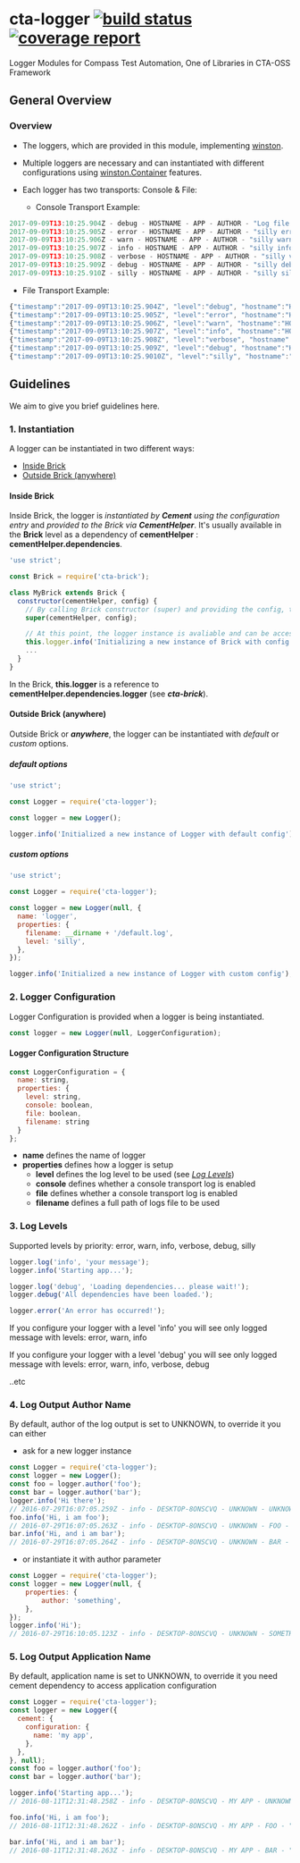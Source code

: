 # cta-logger [ ![build status](https://git.sami.int.thomsonreuters.com/compass/cta-logger/badges/master/build.svg)](https://git.sami.int.thomsonreuters.com/compass/cta-logger/commits/master) [![coverage report](https://git.sami.int.thomsonreuters.com/compass/cta-logger/badges/master/coverage.svg)](https://git.sami.int.thomsonreuters.com/compass/cta-logger/commits/master)

Logger Modules for Compass Test Automation, One of Libraries in CTA-OSS Framework

## General Overview

### Overview

* The loggers, which are provided in this module, implementing [winston](https://github.com/winstonjs/winston). 

* Multiple loggers are necessary and can instantiated with different configurations using [winston.Container](https://github.com/winstonjs/winston/blob/master/README.md#working-with-multiple-loggers-in-winston) features.

* Each logger has two transports: Console & File:

  * Console Transport Example:
```javascript
2017-09-09T13:10:25.904Z - debug - HOSTNAME - APP - AUTHOR - "Log file set to: C:\\Users\\Panit.Tuangsuwan\\AppData\\Local\\Temp\\cta-logger-silly"
2017-09-09T13:10:25.905Z - error - HOSTNAME - APP - AUTHOR - "silly error message"
2017-09-09T13:10:25.906Z - warn - HOSTNAME - APP - AUTHOR - "silly warn message"
2017-09-09T13:10:25.907Z - info - HOSTNAME - APP - AUTHOR - "silly info message"
2017-09-09T13:10:25.908Z - verbose - HOSTNAME - APP - AUTHOR - "silly verbose message"
2017-09-09T13:10:25.909Z - debug - HOSTNAME - APP - AUTHOR - "silly debug message"
2017-09-09T13:10:25.910Z - silly - HOSTNAME - APP - AUTHOR - "silly silly message"
```

  * File Transport Example:
```javascript
{"timestamp":"2017-09-09T13:10:25.904Z", "level":"debug", "hostname":"HOSTNAME", "application":"APP", "author":"AUTHOR", "message":"Log file set to: C:\\Users\\Panit.Tuangsuwan\\AppData\\Local\\Temp\\cta-logger-silly"}
{"timestamp":"2017-09-09T13:10:25.905Z", "level":"error", "hostname":"HOSTNAME", "application":"APP", "author":"AUTHOR", "message":"silly error message"}
{"timestamp":"2017-09-09T13:10:25.906Z", "level":"warn", "hostname":"HOSTNAME", "application":"APP", "author":"AUTHOR", "message":"silly warn message"}
{"timestamp":"2017-09-09T13:10:25.907Z", "level":"info", "hostname":"HOSTNAME", "application":"APP", "author":"AUTHOR", "message":"silly info message"}
{"timestamp":"2017-09-09T13:10:25.908Z", "level":"verbose", "hostname":"HOSTNAME", "application":"APP", "author":"AUTHOR", "message":"silly verbose message"}
{"timestamp":"2017-09-09T13:10:25.909Z", "level":"debug", "hostname":"HOSTNAME", "application":"APP", "author":"AUTHOR", "message":"silly debug message"}
{"timestamp":"2017-09-09T13:10:25.9010Z", "level":"silly", "hostname":"HOSTNAME", "application":"APP", "author":"AUTHOR", "message":"silly silly message"}
```

## Guidelines

We aim to give you brief guidelines here.

### 1. Instantiation

A logger can be instantiated in two different ways:
* [Inside Brick](#inside-brick)
* [Outside Brick (anywhere)](#outside-brick-anywhere-)

#### Inside Brick

Inside Brick, the logger is _instantiated by **Cement** using the configuration entry_ and _provided to the Brick via **CementHelper**_.
It's usually available in the **Brick** level as a dependency of **cementHelper** : **cementHelper.dependencies**.

```javascript
'use strict';

const Brick = require('cta-brick');

class MyBrick extends Brick {
  constructor(cementHelper, config) {
    // By calling Brick constructor (super) and providing the config, the 'Brick-level' logger is instantiated.
    super(cementHelper, config);

    // At this point, the logger instance is avaliable and can be accessed.
    this.logger.info('Initializing a new instance of Brick with config: ', config);
    ...
  }
}
```

In the Brick, __this.logger__ is a reference to __cementHelper.dependencies.logger__ (see **_cta-brick_**).

#### Outside Brick (anywhere)

Outside Brick or _**anywhere**_, the logger can be instantiated with _default_ or _custom_ options.

##### default options

```javascript
'use strict';

const Logger = require('cta-logger');

const logger = new Logger();

logger.info('Initialized a new instance of Logger with default config');
```

##### custom options

```javascript
'use strict';

const Logger = require('cta-logger');

const logger = new Logger(null, {
  name: 'logger',
  properties: {
    filename: __dirname + '/default.log',
    level: 'silly',
  },
});

logger.info('Initialized a new instance of Logger with custom config');
```

### 2. Logger Configuration

Logger Configuration is provided when a logger is being instantiated.

```javascript
const logger = new Logger(null, LoggerConfiguration);
```

#### Logger Configuration Structure

```javascript
const LoggerConfiguration = {
  name: string,
  properties: {
    level: string,
    console: boolean,
    file: boolean,
    filename: string
  }
};
```

* __name__ defines the name of logger
* __properties__ defines how a logger is setup
  * __level__ defines the log level to be used (see [_Log Levels_](#3-log-levels))
  * __console__ defines whether a console transport log is enabled
  * __file__ defines whether a console transport log is enabled
  * __filename__ defines a full path of logs file to be used






### 3. Log Levels

Supported levels by priority: error, warn, info, verbose, debug, silly

````javascript
logger.log('info', 'your message');
logger.info('Starting app...');

logger.log('debug', 'Loading dependencies... please wait!');
logger.debug('All dependencies have been loaded.');

logger.error('An error has occurred!');
````

If you configure your logger with a level 'info' you will see only logged message with levels: error, warn, info

If you configure your logger with a level 'debug' you will see only logged message with levels: error, warn, info, verbose, debug

..etc

### 4. Log Output Author Name

By default, author of the log output is set to UNKNOWN, to override it you can either

* ask for a new logger instance

````javascript
const Logger = require('cta-logger');
const logger = new Logger();
const foo = logger.author('foo');
const bar = logger.author('bar');
logger.info('Hi there');
// 2016-07-29T16:07:05.259Z - info - DESKTOP-8ONSCVQ - UNKNOWN - UNKNOWN - "Hi there"
foo.info('Hi, i am foo');
// 2016-07-29T16:07:05.263Z - info - DESKTOP-8ONSCVQ - UNKNOWN - FOO - "Hi, i am foo"
bar.info('Hi, and i am bar');
// 2016-07-29T16:07:05.264Z - info - DESKTOP-8ONSCVQ - UNKNOWN - BAR - "Hi, and i am bar"
````

* or instantiate it with author parameter

````javascript
const Logger = require('cta-logger');
const logger = new Logger(null, {
    properties: {
        author: 'something',
    },
});
logger.info('Hi');
// 2016-07-29T16:10:05.123Z - info - DESKTOP-8ONSCVQ - UNKNOWN - SOMETHING - "Hi"
````

### 5. Log Output Application Name

By default, application name is set to UNKNOWN, to override it you need cement dependency to access application configuration

````javascript
const Logger = require('cta-logger');
const logger = new Logger({
  cement: {
    configuration: {
      name: 'my app',
    },
  },
}, null);
const foo = logger.author('foo');
const bar = logger.author('bar');

logger.info('Starting app...');
// 2016-08-11T12:31:48.258Z - info - DESKTOP-8ONSCVQ - MY APP - UNKNOWN - "Starting app..."

foo.info('Hi, i am foo');
// 2016-08-11T12:31:48.262Z - info - DESKTOP-8ONSCVQ - MY APP - FOO - "Hi, i am foo"

bar.info('Hi, and i am bar');
// 2016-08-11T12:31:48.263Z - info - DESKTOP-8ONSCVQ - MY APP - BAR - "Hi, and i am bar"
````